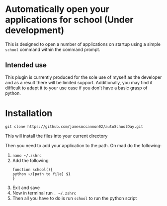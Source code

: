 # Automatically open your applications for school (Under development)

This is designed to open a number of applications on startup using a simple ```school``` command within the command prompt.

## Intended use
This plugin is currently produced for the sole use of myself as the developer and as a result there will be limited support.  Additionally, you may find it difficult to adapt it to your use case if you don't have a basic grasp of python.

# Installation

```
git clone https://github.com/jamesmccannon02/autoSchoolDay.git
```

This will install the files into your current directory

Then you need to add your application to the path. On mad do the following:

1. ```nano ~/.zshrc```
2. Add the following
    ```
   function school(){
    python ~/[path to file] $1
    }
    ```
3. Exit and save
4. Now in terminal run ```. ~/.zshrc```
5. Then all you have to do is run ```school``` to run the python script